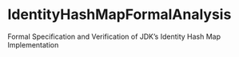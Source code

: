# IdentityHashMapFormalAnalysis
Formal Specification and Verification of JDK’s Identity Hash Map Implementation
